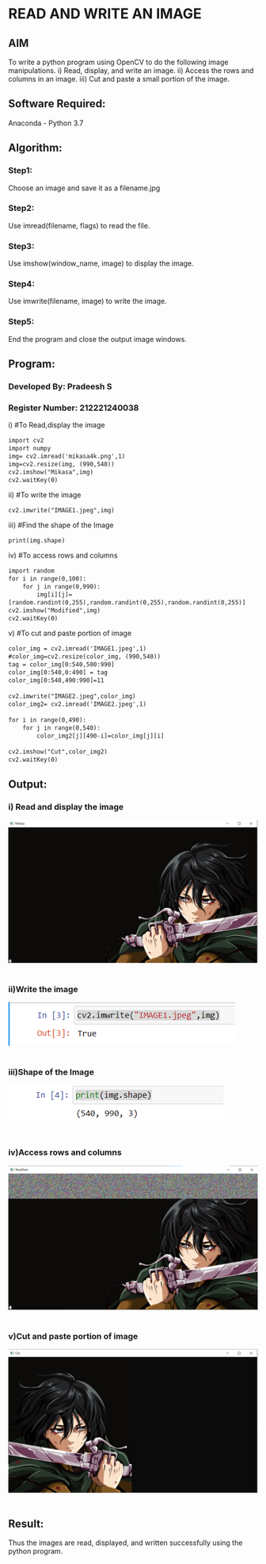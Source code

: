 # READ AND WRITE AN IMAGE

## AIM

To write a python program using OpenCV to do the following image manipulations.
i) Read, display, and write an image.
ii) Access the rows and columns in an image.
iii) Cut and paste a small portion of the image.

## Software Required:

Anaconda - Python 3.7

## Algorithm:

### Step1:

Choose an image and save it as a filename.jpg

### Step2:

Use imread(filename, flags) to read the file.

### Step3:

Use imshow(window_name, image) to display the image.

### Step4:

Use imwrite(filename, image) to write the image.

### Step5:

End the program and close the output image windows.

## Program:

### Developed By: Pradeesh S

### Register Number: 212221240038

i) #To Read,display the image

```
import cv2
import numpy
img= cv2.imread('mikasa4k.png',1)
img=cv2.resize(img, (990,540))
cv2.imshow("Mikasa",img)
cv2.waitKey(0)

```

ii) #To write the image

```
cv2.imwrite("IMAGE1.jpeg",img)
```

iii) #Find the shape of the Image

```python3
print(img.shape)
```

iv) #To access rows and columns

```python3
import random
for i in range(0,100):
    for j in range(0,990):
        img[i][j]=[random.randint(0,255),random.randint(0,255),random.randint(0,255)]
cv2.imshow("Modified",img)
cv2.waitKey(0)
```

v) #To cut and paste portion of image

```python3
color_img = cv2.imread('IMAGE1.jpeg',1)
#color_img=cv2.resize(color_img, (990,540))
tag = color_img[0:540,500:990]
color_img[0:540,0:490] = tag
color_img[0:540,490:990]=11

cv2.imwrite("IMAGE2.jpeg",color_img)
color_img2= cv2.imread('IMAGE2.jpeg',1)

for i in range(0,490):
    for j in range(0,540):
        color_img2[j][490-i]=color_img[j][i]

cv2.imshow("Cut",color_img2)
cv2.waitKey(0)
```

## Output:

### i) Read and display the image

![](ss1.png)
<br>
<br>

### ii)Write the image

![](ss2.png)
<br>
<br>

### iii)Shape of the Image

![](ss3.png)
<br>
<br>

### iv)Access rows and columns

![](ss4.png)
<br>
<br>

### v)Cut and paste portion of image

![](ss5.png)
<br>
<br>

## Result:

Thus the images are read, displayed, and written successfully using the python program.
